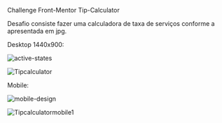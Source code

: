Challenge Front-Mentor Tip-Calculator

Desafio consiste fazer uma calculadora de taxa de serviços conforme a apresentada em jpg.

Desktop 1440x900:

![active-states](https://user-images.githubusercontent.com/86811450/145419041-4662f834-4183-4934-9984-a095154a5c1d.jpg)

![Tipcalculator](https://user-images.githubusercontent.com/86811450/145419140-2d96b1ce-d0d8-4241-9903-114b8f7435c1.gif)

Mobile:

![mobile-design](https://user-images.githubusercontent.com/86811450/145418923-b0abf4b2-04bc-44c0-97fc-911fbca0c57d.jpg)

![Tipcalculatormobile1](https://user-images.githubusercontent.com/86811450/145420018-4dcd3415-8a9c-4f1c-9746-f63c2359fd33.gif)

